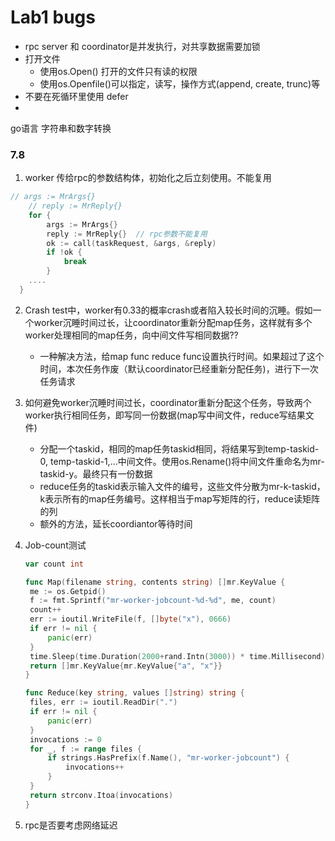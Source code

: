 # Lab1 bugs

- rpc server 和 coordinator是并发执行，对共享数据需要加锁
- 打开文件
  - 使用os.Open() 打开的文件只有读的权限
  - 使用os.Openfile()可以指定，读写，操作方式(append, create, trunc)等
- 不要在死循环里使用 defer
- 

go语言 字符串和数字转换 

### 7.8

1. worker 传给rpc的参数结构体，初始化之后立刻使用。不能复用

```c++
// args := MrArgs{}
	// reply := MrReply{}  
	for {
		args := MrArgs{}
		reply := MrReply{}  // rpc参数不能复用
		ok := call(taskRequest, &args, &reply)
		if !ok {
			break
		}
    ....
  }
```

2. Crash test中，worker有0.33的概率crash或者陷入较长时间的沉睡。假如一个worker沉睡时间过长，让coordinator重新分配map任务，这样就有多个worker处理相同的map任务，向中间文件写相同数据??

   - 一种解决方法，给map func reduce func设置执行时间。如果超过了这个时间，本次任务作废（默认coordinator已经重新分配任务)，进行下一次任务请求

3. 如何避免worker沉睡时间过长，coordinator重新分配这个任务，导致两个worker执行相同任务，即写同一份数据(map写中间文件，reduce写结果文件)

   - 分配一个taskid，相同的map任务taskid相同，将结果写到temp-taskid-0,  temp-taskid-1,...中间文件。使用os.Rename()将中间文件重命名为mr-taskid-y。最终只有一份数据
   - reduce任务的taskid表示输入文件的编号，这些文件分散为mr-k-taskid，k表示所有的map任务编号。这样相当于map写矩阵的行，reduce读矩阵的列
   - 额外的方法，延长coordiantor等待时间

4. Job-count测试

   ```go
   var count int
   
   func Map(filename string, contents string) []mr.KeyValue {
   	me := os.Getpid()
   	f := fmt.Sprintf("mr-worker-jobcount-%d-%d", me, count)
   	count++
   	err := ioutil.WriteFile(f, []byte("x"), 0666)
   	if err != nil {
   		panic(err)
   	}
   	time.Sleep(time.Duration(2000+rand.Intn(3000)) * time.Millisecond)
   	return []mr.KeyValue{mr.KeyValue{"a", "x"}}
   }
   
   func Reduce(key string, values []string) string {
   	files, err := ioutil.ReadDir(".")
   	if err != nil {
   		panic(err)
   	}
   	invocations := 0
   	for _, f := range files {
   		if strings.HasPrefix(f.Name(), "mr-worker-jobcount") {
   			invocations++
   		}
   	}
   	return strconv.Itoa(invocations)
   }
   ```

5. rpc是否要考虑网络延迟
